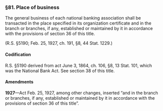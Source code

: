 ### §81. Place of business ###

The general business of each national banking association shall be transacted in the place specified in its organization certificate and in the branch or branches, if any, established or maintained by it in accordance with the provisions of section 36 of this title.

(R.S. §5190; Feb. 25, 1927, ch. 191, §8, 44 Stat. 1229.)

#### Codification ####

R.S. §5190 derived from act June 3, 1864, ch. 106, §8, 13 Stat. 101, which was the National Bank Act. See section 38 of this title.

#### Amendments ####

**1927**—Act Feb. 25, 1927, among other changes, inserted “and in the branch or branches, if any, established or maintained by it in accordance with the provisions of section 36 of this title”.